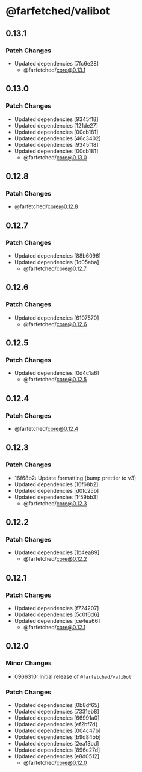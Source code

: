 # @farfetched/valibot

## 0.13.1

### Patch Changes

- Updated dependencies [7fc6e28]
  - @farfetched/core@0.13.1

## 0.13.0

### Patch Changes

- Updated dependencies [9345f18]
- Updated dependencies [121de27]
- Updated dependencies [00cb181]
- Updated dependencies [46c3402]
- Updated dependencies [9345f18]
- Updated dependencies [00cb181]
  - @farfetched/core@0.13.0

## 0.12.8

### Patch Changes

- @farfetched/core@0.12.8

## 0.12.7

### Patch Changes

- Updated dependencies [88b6096]
- Updated dependencies [1d05aba]
  - @farfetched/core@0.12.7

## 0.12.6

### Patch Changes

- Updated dependencies [6107570]
  - @farfetched/core@0.12.6

## 0.12.5

### Patch Changes

- Updated dependencies [0d4c1a6]
  - @farfetched/core@0.12.5

## 0.12.4

### Patch Changes

- @farfetched/core@0.12.4

## 0.12.3

### Patch Changes

- 16f68b2: Update formatting (bump prettier to v3)
- Updated dependencies [16f68b2]
- Updated dependencies [d0fc25b]
- Updated dependencies [1f59bb3]
  - @farfetched/core@0.12.3

## 0.12.2

### Patch Changes

- Updated dependencies [1b4ea89]
  - @farfetched/core@0.12.2

## 0.12.1

### Patch Changes

- Updated dependencies [f724207]
- Updated dependencies [5c0f6d6]
- Updated dependencies [ce4ea66]
  - @farfetched/core@0.12.1

## 0.12.0

### Minor Changes

- 0966310: Initial release of `@farfetched/valibot`

### Patch Changes

- Updated dependencies [0b8df65]
- Updated dependencies [7331eb8]
- Updated dependencies [66991a0]
- Updated dependencies [ef2bf7d]
- Updated dependencies [004c47b]
- Updated dependencies [b9d84bb]
- Updated dependencies [2ea13bd]
- Updated dependencies [896e27d]
- Updated dependencies [e8d0512]
  - @farfetched/core@0.12.0
